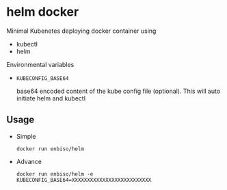 # helm docker

Minimal Kubenetes deploying docker container using 
 - kubectl
 - helm

Environmental variables
 - `KUBECONFIG_BASE64`
 
    base64 encoded content of the kube config file (optional). This will auto initiate helm and kubectl

## Usage

 - Simple
 
   `docker run enbiso/helm`

 - Advance
 
   `docker run enbiso/helm -e KUBECONFIG_BASE64=XXXXXXXXXXXXXXXXXXXXXXXXXX`
